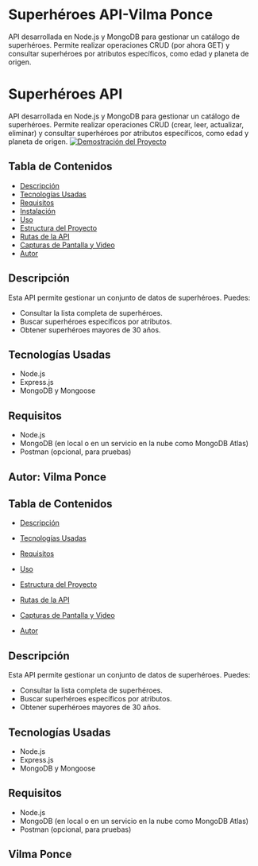 # Superhéroes API-Vilma Ponce

API desarrollada en Node.js y MongoDB para gestionar un catálogo de superhéroes. Permite realizar operaciones CRUD (por ahora GET) y consultar superhéroes por atributos específicos, como edad y planeta de origen.
# Superhéroes API

API desarrollada en Node.js y MongoDB para gestionar un catálogo de superhéroes. Permite realizar operaciones CRUD (crear, leer, actualizar, eliminar) y consultar superhéroes por atributos específicos, como edad y planeta de origen.
[![Demostración del Proyecto](https://img.youtube.com/vi/uSMqLC6aapU/0.jpg)](https://youtu.be/uSMqLC6aapU)


## Tabla de Contenidos
- [Descripción](#descripción)
- [Tecnologías Usadas](#tecnologías-usadas)
- [Requisitos](#requisitos)
- [Instalación](#instalación)
- [Uso](#uso)
- [Estructura del Proyecto](#estructura-del-proyecto)
- [Rutas de la API](#rutas-de-la-api)
- [Capturas de Pantalla y Video](#capturas-de-pantalla-y-video)
- [Autor](#autor)

## Descripción
Esta API permite gestionar un conjunto de datos de superhéroes. Puedes:
- Consultar la lista completa de superhéroes.
- Buscar superhéroes específicos por atributos.
- Obtener superhéroes mayores de 30 años.

## Tecnologías Usadas
- Node.js
- Express.js
- MongoDB y Mongoose

## Requisitos
- Node.js
- MongoDB (en local o en un servicio en la nube como MongoDB Atlas)
- Postman (opcional, para pruebas)

## Autor: Vilma Ponce

## Tabla de Contenidos
- [Descripción](#descripción)
- [Tecnologías Usadas](#tecnologías-usadas)
- [Requisitos](#requisitos)

- [Uso](#uso)
- [Estructura del Proyecto](#estructura-del-proyecto)
- [Rutas de la API](#rutas-de-la-api)
- [Capturas de Pantalla y Video](#capturas-de-pantalla-y-video)
- [Autor](#autor)

## Descripción
Esta API permite gestionar un conjunto de datos de superhéroes. Puedes:
- Consultar la lista completa de superhéroes.
- Buscar superhéroes específicos por atributos.
- Obtener superhéroes mayores de 30 años.

## Tecnologías Usadas
- Node.js
- Express.js
- MongoDB y Mongoose

## Requisitos
- Node.js
- MongoDB (en local o en un servicio en la nube como MongoDB Atlas)
- Postman (opcional, para pruebas)

## Vilma Ponce
